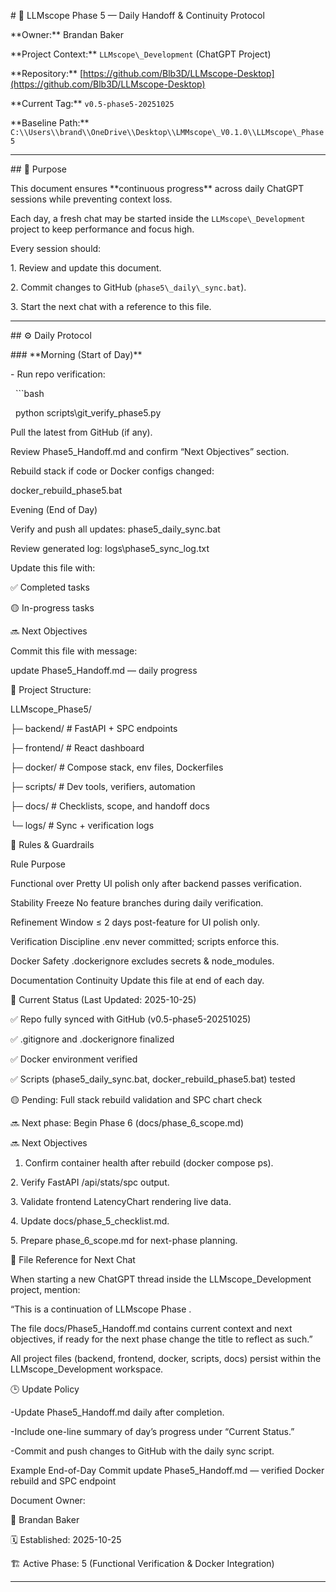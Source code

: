 \# 🔭 LLMscope Phase 5 — Daily Handoff \& Continuity Protocol

\*\*Owner:\*\* Brandan Baker  

\*\*Project Context:\*\* `LLMscope\_Development` (ChatGPT Project)  

\*\*Repository:\*\* \[https://github.com/Blb3D/LLMscope-Desktop](https://github.com/Blb3D/LLMscope-Desktop)  

\*\*Current Tag:\*\* `v0.5-phase5-20251025`  

\*\*Baseline Path:\*\* `C:\\Users\\brand\\OneDrive\\Desktop\\LMMscope\_V0.1.0\\LLMscope\_Phase5`



---



\## 🧭 Purpose

This document ensures \*\*continuous progress\*\* across daily ChatGPT sessions while preventing context loss.  

Each day, a fresh chat may be started inside the `LLMscope\_Development` project to keep performance and focus high.



Every session should:

1\. Review and update this document.

2\. Commit changes to GitHub (`phase5\_daily\_sync.bat`).

3\. Start the next chat with a reference to this file.



---



\## ⚙️ Daily Protocol



\### \*\*Morning (Start of Day)\*\*

\- Run repo verification:

&nbsp; ```bash

&nbsp; python scripts\\git\_verify\_phase5.py



Pull the latest from GitHub (if any).



Review Phase5\_Handoff.md and confirm “Next Objectives” section.



Rebuild stack if code or Docker configs changed:

docker\_rebuild\_phase5.bat

Evening (End of Day)



Verify and push all updates:
phase5\_daily\_sync.bat



Review generated log: logs\\phase5\_sync\_log.txt



Update this file with:



✅ Completed tasks



🟡 In-progress tasks



🔜 Next Objectives



Commit this file with message:


update Phase5\_Handoff.md — daily progress

🧱 Project Structure:



LLMscope\_Phase5/

├─ backend/            # FastAPI + SPC endpoints

├─ frontend/           # React dashboard

├─ docker/             # Compose stack, env files, Dockerfiles

├─ scripts/            # Dev tools, verifiers, automation

├─ docs/               # Checklists, scope, and handoff docs

└─ logs/               # Sync + verification logs


🧩 Rules \& Guardrails

Rule				Purpose

Functional over Pretty		UI polish only after backend passes verification.

Stability Freeze		No feature branches during daily verification.

Refinement Window		≤ 2 days post-feature for UI polish only.

Verification Discipline		.env never committed; scripts enforce this.

Docker Safety			.dockerignore excludes secrets \& node\_modules.

Documentation Continuity	Update this file at end of each day.



🧠 Current Status (Last Updated: 2025-10-25)



✅ Repo fully synced with GitHub (v0.5-phase5-20251025)

✅ .gitignore and .dockerignore finalized

✅ Docker environment verified

✅ Scripts (phase5\_daily\_sync.bat, docker\_rebuild\_phase5.bat) tested

🟡 Pending: Full stack rebuild validation and SPC chart check

🔜 Next phase: Begin Phase 6 (docs/phase\_6\_scope.md)

🔜 Next Objectives

1. Confirm container health after rebuild (docker compose ps).

2\. Verify FastAPI /api/stats/spc output.

3\. Validate frontend LatencyChart rendering live data.

4\. Update docs/phase\_5\_checklist.md.

5\. Prepare phase\_6\_scope.md for next-phase planning.


🧾 File Reference for Next Chat



When starting a new ChatGPT thread inside the LLMscope\_Development project, mention:



“This is a continuation of LLMscope Phase <current phase>.

The file docs/Phase5\_Handoff.md contains current context and next objectives, if ready for the next phase change the title to reflect as such.”



All project files (backend, frontend, docker, scripts, docs) persist within the LLMscope\_Development workspace.

🕒 Update Policy



-Update Phase5\_Handoff.md daily after completion.

-Include one-line summary of day’s progress under “Current Status.”

-Commit and push changes to GitHub with the daily sync script.



Example End-of-Day Commit
update Phase5\_Handoff.md — verified Docker rebuild and SPC endpoint





Document Owner:

👤 Brandan Baker

🗓️ Established: 2025-10-25

🏗️ Active Phase: 5 (Functional Verification \& Docker Integration)



---





